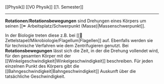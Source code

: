 [[Physik]] [[VO Physik]] [[1. Semester]]

---

**Rotationen**/**Rotationsbewegungen** sind Drehungen eines Körpers um seinen [[✒ Arbeitsplatz/Schwerpunkt (Masse)|Massenschwerpunkt]].

In der Biologie treten diese z.B. bei [[📂Zettelstapel/Mikrobiologie/Flagellum|Flagellen]] auf. Ebenfalls werden sie für technische Verfahren wie dem Zentrifugieren genutzt.
Bei **Rotationsbewegungen** lässt sich die Zeit, in der die Drehung vollendet wird, für den gesamten Körper mit der [[Winkelgeschwindigkeit|Winkelgeschwindigkeit]] beschreiben. Für jeden einzelnen Punkt des Körpers gibt die [[Bahngeschwindigkeit|Bahngeschwindigkeit]] Auskunft über die tatsächliche Geschwindigkeit.